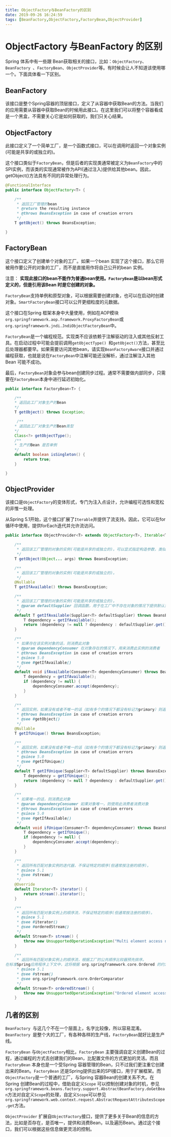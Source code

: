 ```yaml
---
title: ObjectFactory与BeanFactory的区别
date: 2019-09-26 16:24:59
tags: [BeanFactory,ObjectFactory,FactoryBean,ObjectProvider]
---
```


# ObjectFactory 与BeanFactory 的区别

Spring 体系中有一些跟 Bean获取相关的接口，比如：`ObjectFactory`、`BeanFactory `、`FactoryBean`、`ObjectProvider`等。有时候会让人不知道该使用哪一个。下面具体看一下区别。

##  BeanFactory

该接口是整个Spring容器的顶层接口，定义了从容器中获取Bean的方法。当我们的应用需要从容器中获取Bean的时候用此接口。在这里我们可以将整个容器看成是一个黑盒，不需要关心它是如何获取的，我们只关心结果。

## ObjectFactory

此接口定义了一个简单工厂，是一个函数式接口，可以在调用时返回一个对象实例(可能是共享的或独立的)。

这个接口类似于`FactoryBean`，但是后者的实现类通常被定义为`BeanFactory`中的SPI实例，而该类的实现通常被作为API(通过注入)提供给其他bean。因此，getObject()方法具有不同的异常处理行为。

```java
@FunctionalInterface
public interface ObjectFactory<T> {

	/**
	 * 返回工厂管理的bean
	 * @return the resulting instance
	 * @throws BeansException in case of creation errors
	 */
	T getObject() throws BeansException;

}
```



## FactoryBean

这个接口定义了创建单个对象的工厂。如果一个bean 实现了这个接口，那么它将被用作要公开的对象的工厂，而不是直接用作将自己公开的bean 实例。

注意： **实现此接口的bean不能作为普通bean使用。`FactoryBean`是以bean形式定义的，但是引用该Bean 时是它创建的对象。**

`FactoryBean`支持单例和原型对象，可以根据需要创建对象，也可以在启动时创建对象。`SmartFactoryBean`接口可以公开更细粒度的元数据。

这个接口在Spring 框架本身中大量使用，例如在AOP模块 `org.springframework.aop.framework.ProxyFactoryBean`或`org.springframework.jndi.JndiObjectFactoryBean`中。

`FactoryBean`是一个编程规范。实现类不应该依赖于注解驱动的注入或其他反射工具。在启动过程中可能会提前调用`getObjectType() `和`getObject()`方法，甚至比后处理器都要早。如果需要访问其他bean，请实现`BeanFactoryAware`接口并通过编程获取，也就是说在`FactoryBean`中注解可能还没解析，通过注解注入其他Bean 可能不成功。

最后，`FactoryBean`对象会参与bean创建同步过程。通常不需要做内部同步，只需要在`FactoryBean`本身中进行延迟初始化。

```java
public interface FactoryBean<T> {

    /**
    * 返回此工厂对象生产的Bean
    */
	T getObject() throws Exception;

     /**
    * 返回此工厂对象生产的Bean类型
    */
	Class<?> getObjectType();
 	/**
    * 生产的Bean 是否单例
    */
	default boolean isSingleton() {
		return true;
	}

}
```



## ObjectProvider

该接口是`ObjectFactory`的变体形式，专门为注入点设计，允许编程可选性和宽松的非惟一处理。

从Spring 5.1开始，这个接口扩展了`Iterable`并提供了流支持。因此，它可以在for循环中使用，提供forEach迭代并允许流访问。

```java
public interface ObjectProvider<T> extends ObjectFactory<T>, Iterable<T> {

	/**
	 * 返回该工厂管理的对象的实例(可能是共享的或独立的)。可以显式指定构造参数，类似于BeanFactory.getBean(String,Object)方法。
	 */
	T getObject(Object... args) throws BeansException;

	/**
	 * 返回该工厂管理的对象的实例(可能是共享的或独立的)。
	 */
	@Nullable
	T getIfAvailable() throws BeansException;

	/**
	 * 返回该工厂管理的对象的实例(可能是共享的或独立的)。
	 * @param defaultSupplier 回调函数，用于在工厂中不存在对象的情况下提供默认对象
	 */
	default T getIfAvailable(Supplier<T> defaultSupplier) throws BeansException {
		T dependency = getIfAvailable();
		return (dependency != null ? dependency : defaultSupplier.get());
	}

	/**
	 * 如果存在该实例对象的话，则消费此对象
	 * @param dependencyConsumer 在对象存在的情况下，用来消费此实例的消费者
	 * @throws BeansException in case of creation errors
	 * @since 5.0
	 * @see #getIfAvailable()
	 */
	default void ifAvailable(Consumer<T> dependencyConsumer) throws BeansException {
		T dependency = getIfAvailable();
		if (dependency != null) {
			dependencyConsumer.accept(dependency);
		}
	}

	/**
	 * 返回实例，如果没有或者不唯一的话（如有多个的情况下都没有标记为primary）则返回 null
	 * @throws BeansException in case of creation errors
	 * @see #getObject()
	 */
	@Nullable
	T getIfUnique() throws BeansException;

	/**
	 * 返回实例，如果没有或者不唯一的话（如有多个的情况下都没有标记为primary）则返回提供的默认对象
	 * @throws BeansException in case of creation errors
	 * @since 5.0
	 * @see #getIfUnique()
	 */
	default T getIfUnique(Supplier<T> defaultSupplier) throws BeansException {
		T dependency = getIfUnique();
		return (dependency != null ? dependency : defaultSupplier.get());
	}

	/**
	 * 如果唯一的话，则消费此对象
	 * @param dependencyConsumer 如果对象唯一，则使用此消费者消费对象
	 * @throws BeansException in case of creation errors
	 * @since 5.0
	 * @see #getIfAvailable()
	 */
	default void ifUnique(Consumer<T> dependencyConsumer) throws BeansException {
		T dependency = getIfUnique();
		if (dependency != null) {
			dependencyConsumer.accept(dependency);
		}
	}

	/**
	 * 返回所有匹配对象实例的迭代器，不保证特定的顺序(但通常按注册的顺序)。
	 * @since 5.1
	 * @see #stream()
	 */
	@Override
	default Iterator<T> iterator() {
		return stream().iterator();
	}

	/**
	 * 返回所有匹配对象实例上的顺序流，不保证特定的顺序(但通常按注册的顺序)。
	 * @since 5.1
	 * @see #iterator()
	 * @see #orderedStream()
	 */
	default Stream<T> stream() {
		throw new UnsupportedOperationException("Multi element access not supported");
	}

	/**
	 * 返回所有匹配对象实例上的顺序流，根据工厂的公共顺序比较器预先排序。
在标准Spring应用程序上下文中，这将根据 org.springframework.core.Ordered 的约定，如果是基于注解的配置，也要考虑 org.springframework.core.annotation.Order 注解，类似于列表/数组类型的多元素注入点。
	 * @since 5.1
	 * @see #stream()
	 * @see org.springframework.core.OrderComparator
	 */
	default Stream<T> orderedStream() {
		throw new UnsupportedOperationException("Ordered element access not supported");
	}

```

## 几者的区别

`BeanFactory `与这几个不在一个层面上，名字比较像，所以容易混淆。`BeanFactory `是整个大的工厂，有各种各样的生产线，`FactoryBean`就好比是生产线。

`FactoryBean` 与`ObjectFactory`相比，`FactoryBean` 主要强调自定义创建Bean的过程，通过编程的方式去创建我们的Bean，比配置文件的方式更加的灵活。而且`FactoryBean` 本身也是一个受Spring 容器管理的Bean，只不过我们更注重它创建出来的Bean。`FactoryBean` 还是Spring提供出来的SPI接口，用于扩展框架。而`ObjectFactory`是一个普通的工厂，与Spring 容器Bean的创建关系不大。在Spring 创建Bean的过程中，借助自定义`Scope` 可以控制创建对象的时机，参见`org.springframework.beans.factory.support.AbstractBeanFactory.doGetBean`方法对自定义`Scope`的处理，自定义`Scope`可以参见`org.springframework.web.context.request.AbstractRequestAttributesScope.get`方法。

`ObjectProvider` 扩展自`ObjectFactory`接口，提供了更多关于Bean的信息的方法，比如是否存在，是否唯一，提供和消费Bean，以及遍历Bean。通过这个接口，我们可以根据这些信息做更灵活的控制。